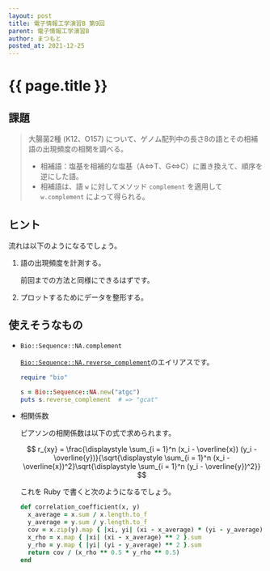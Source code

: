 ```yaml
---
layout: post
title: 電子情報工学演習B 第9回
parent: 電子情報工学演習B
author: まつもと
posted_at: 2021-12-25
---
```


# {{ page.title }}

## 課題

> 大腸菌2種 (K12、O157) について、ゲノム配列中の長さ8の語とその相補語の出現頻度の相関を調べる。
> - 相補語：塩基を相補的な塩基（A⇔T、G⇔C）に置き換えて、順序を逆にした語。
> - 相補語は、語 `w` に対してメソッド `complement` を適用して `w.complement` によって得られる。

## ヒント

流れは以下のようになるでしょう。

1. 語の出現頻度を計測する。
    
    前回までの方法と同様にできるはずです。

2. プロットするためにデータを整形する。

    
## 使えそうなもの

- `Bio::Sequence::NA.complement`
    
    [`Bio::Sequence::NA.reverse_complement`](http://bioruby.org/rdoc/Bio/Sequence/NA.html#method-i-reverse_complement)のエイリアスです。

    ```ruby
    require "bio"

    s = Bio::Sequence::NA.new("atgc")
    puts s.reverse_complement  # => "gcat"
    ```

- 相関係数
    
    ピアソンの相関係数は以下の式で求められます。

    $$
    r_{xy} = \frac{\displaystyle \sum_{i = 1}^n (x_i - \overline{x})
    (y_i - \overline{y})}{\sqrt{\displaystyle \sum_{i = 1}^n 
    (x_i - \overline{x})^2}\sqrt{\displaystyle \sum_{i = 1}^n 
    (y_i - \overline{y})^2}}
    $$

    これを Ruby で書くと次のようになるでしょう。
    
    ```ruby
    def correlation_coefficient(x, y)
      x_average = x.sum / x.length.to_f
      y_average = y.sum / y.length.to_f
      cov = x.zip(y).map { |xi, yi| (xi - x_average) * (yi - y_average) }.sum
      x_rho = x.map { |xi| (xi - x_average) ** 2 }.sum
      y_rho = y.map { |yi| (yi - y_average) ** 2 }.sum
      return cov / (x_rho ** 0.5 * y_rho ** 0.5)
    end
    ```


